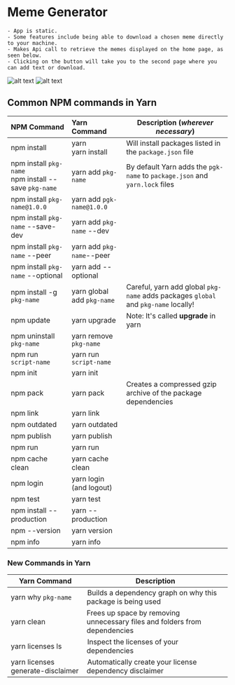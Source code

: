 # Meme Generator
    - App is static. 
    - Some features include being able to download a chosen meme directly to your machine.
    - Makes Api call to retrieve the memes displayed on the home page, as seen below.
    - Clicking on the button will take you to the second page where you can add text or download.
![alt text](https://user-images.githubusercontent.com/75445317/107823816-4566ee80-6d35-11eb-9577-732416261c2b.png)
![alt text](https://user-images.githubusercontent.com/75445317/107823816-4566ee80-6d35-11eb-9577-732416261c2b.png)
    
## Common NPM commands in Yarn

|NPM Command | Yarn Command| Description (_wherever necessary_)|
|:---|:---|---|
|npm install|yarn <br/> yarn install|Will install packages listed in the `package.json` file|
|npm install `pkg-name` <br/> npm install --save `pkg-name`| yarn add `pkg-name`|By default Yarn adds the `pgk-name` to `package.json` and `yarn.lock` files|
|npm install `pkg-name@1.0.0` | yarn add `pgk-name@1.0.0`|
|npm install `pkg-name` --save-dev| yarn add `pkg-name` --dev|
|npm install `pkg-name` --peer| yarn add `pkg-name`--peer|
|npm install `pkg-name` --optional| yarn add --optional|
|npm install -g `pkg-name`| yarn global add `pkg-name`| Careful, yarn add global `pkg-name` adds packages `global` and `pkg-name` locally! |
|npm update | yarn upgrade| Note: It's called **upgrade** in yarn|
|npm uninstall `pkg-name`| yarn remove `pkg-name`|
|npm run `script-name`| yarn run `script-name`|
|npm init | yarn init|
|npm pack | yarn pack| Creates a compressed gzip archive of the package dependencies|
|npm link | yarn link|
|npm outdated | yarn outdated|
|npm publish | yarn publish|
|npm run | yarn run|
|npm cache clean | yarn cache clean|
|npm login | yarn login (and logout)|
|npm test | yarn test|
|npm install --production | yarn --production|
|npm  --version | yarn version|
|npm  info | yarn info|


### New Commands in Yarn
|Yarn Command | Description|
|---|---|
|yarn why `pkg-name` | Builds a dependency graph on why this package is being used|
|yarn clean | Frees up space by removing unnecessary files and folders from dependencies|
|yarn licenses ls | Inspect the licenses of your dependencies|
|yarn licenses generate-disclaimer | Automatically create your license dependency disclaimer|
